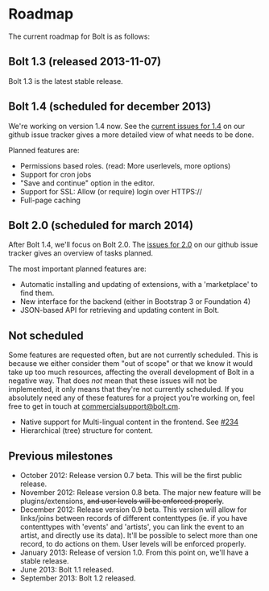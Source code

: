 Roadmap
=======

The current roadmap for Bolt is as follows:

Bolt 1.3 (released 2013-11-07)
------------------------------
Bolt 1.3 is the latest stable release. 

Bolt 1.4 (scheduled for december 2013)
--------------------------------------
We're working on version 1.4 now. See the [current issues for 1.4](https://github.com/bolt/bolt/issues?milestone=13) on our github issue tracker gives a more detailed view of what needs to be done. 

Planned features are:

 - Permissions based roles. (read: More userlevels, more options)
 - Support for cron jobs
 - "Save and continue" option in the editor.
 - Support for SSL: Allow (or require) login over HTTPS://
 - Full-page caching


Bolt 2.0 (scheduled for march 2014)
-----------------------------------
After Bolt 1.4, we'll focus on Bolt 2.0. The [issues for 2.0](https://github.com/bolt/bolt/issues?milestone=13) on our github issue tracker gives an overview of tasks planned.

The most important planned features are:

 - Automatic installing and updating of extensions, with a 'marketplace' to find them.
 - New interface for the backend (either in Bootstrap 3 or Foundation 4)
 - JSON-based API for retrieving and updating content in Bolt.

Not scheduled
-------------
Some features are requested often, but are not currently scheduled. This is because we either consider them "out of scope" or that we know it would take up too much resources, affecting the overall development of Bolt in a negative way. That does _not_ mean that these issues will not be implemented, it only means that they're not currently scheduled. If you absolutely need any of these features for a project you're working on, feel free to get in touch at [commercialsupport@bolt.cm](mailto:commercialsupport@bolt.cm). 

  - Native support for Multi-lingual content in the frontend. See [#234](http://github.com/bolt/bolt/issues/234)
  - Hierarchical (tree) structure for content.


Previous milestones
-------------------

  - October 2012: Release version 0.7 beta. This will be the first public release.
  - November 2012: Release version 0.8 beta. The major new feature will be plugins/extensions, <del>and user levels will be enforced properly</del>.
  - December 2012: Release version 0.9 beta. This version will allow for links/joins between records of different
    contenttypes (ie. if you have contenttypes with 'events' and 'artists', you can link the event to an artist, and
    directly use its data). It'll be possible to select more than one record, to do actions on them. User levels will be enforced properly. 
  - January 2013: Release of version 1.0. From this point on, we'll have a stable release.
  - June 2013: Bolt 1.1 released.
  - September 2013: Bolt 1.2 released.
